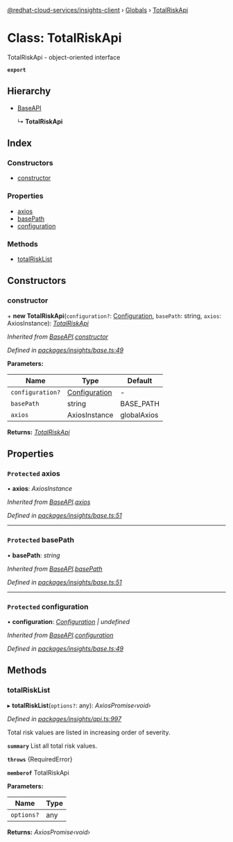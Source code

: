 [@redhat-cloud-services/insights-client](../README.md) › [Globals](../globals.md) › [TotalRiskApi](totalriskapi.md)

# Class: TotalRiskApi

TotalRiskApi - object-oriented interface

**`export`** 

## Hierarchy

* [BaseAPI](baseapi.md)

  ↳ **TotalRiskApi**

## Index

### Constructors

* [constructor](totalriskapi.md#constructor)

### Properties

* [axios](totalriskapi.md#protected-axios)
* [basePath](totalriskapi.md#protected-basepath)
* [configuration](totalriskapi.md#protected-configuration)

### Methods

* [totalRiskList](totalriskapi.md#totalrisklist)

## Constructors

###  constructor

\+ **new TotalRiskApi**(`configuration?`: [Configuration](configuration.md), `basePath`: string, `axios`: AxiosInstance): *[TotalRiskApi](totalriskapi.md)*

*Inherited from [BaseAPI](baseapi.md).[constructor](baseapi.md#constructor)*

*Defined in [packages/insights/base.ts:49](https://github.com/RedHatInsights/javascript-clients/blob/master/packages/insights/base.ts#L49)*

**Parameters:**

Name | Type | Default |
------ | ------ | ------ |
`configuration?` | [Configuration](configuration.md) | - |
`basePath` | string | BASE_PATH |
`axios` | AxiosInstance | globalAxios |

**Returns:** *[TotalRiskApi](totalriskapi.md)*

## Properties

### `Protected` axios

• **axios**: *AxiosInstance*

*Inherited from [BaseAPI](baseapi.md).[axios](baseapi.md#protected-axios)*

*Defined in [packages/insights/base.ts:51](https://github.com/RedHatInsights/javascript-clients/blob/master/packages/insights/base.ts#L51)*

___

### `Protected` basePath

• **basePath**: *string*

*Inherited from [BaseAPI](baseapi.md).[basePath](baseapi.md#protected-basepath)*

*Defined in [packages/insights/base.ts:51](https://github.com/RedHatInsights/javascript-clients/blob/master/packages/insights/base.ts#L51)*

___

### `Protected` configuration

• **configuration**: *[Configuration](configuration.md) | undefined*

*Inherited from [BaseAPI](baseapi.md).[configuration](baseapi.md#protected-configuration)*

*Defined in [packages/insights/base.ts:49](https://github.com/RedHatInsights/javascript-clients/blob/master/packages/insights/base.ts#L49)*

## Methods

###  totalRiskList

▸ **totalRiskList**(`options?`: any): *AxiosPromise‹void›*

*Defined in [packages/insights/api.ts:997](https://github.com/RedHatInsights/javascript-clients/blob/master/packages/insights/api.ts#L997)*

Total risk values are listed in increasing order of severity.

**`summary`** List all total risk values.

**`throws`** {RequiredError}

**`memberof`** TotalRiskApi

**Parameters:**

Name | Type |
------ | ------ |
`options?` | any |

**Returns:** *AxiosPromise‹void›*
